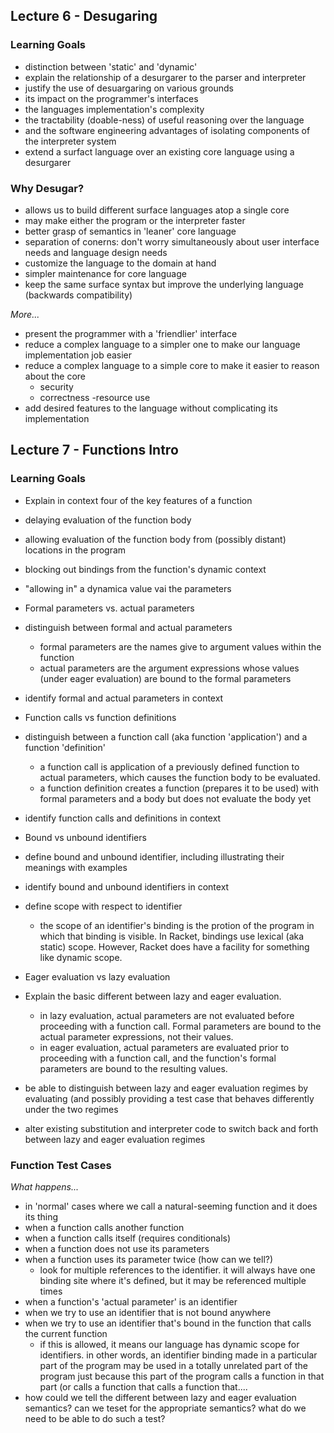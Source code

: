 ## Lecture 6 - Desugaring ##

### Learning Goals ###

 - distinction between 'static' and 'dynamic'
 - explain the relationship of a desurgarer to the parser and interpreter
 - justify the use of desuargaring on various grounds
  - its impact on the programmer's interfaces
  - the languages implementation's complexity
  - the tractability (doable-ness) of useful reasoning over the language
  - and the software engineering advantages of isolating components of the interpreter system
 - extend a surfact language over an existing core language using a desurgarer

### Why Desugar? ###

 - allows us to build different surface languages atop a single core
 - may make either the program or the interpreter faster
 - better grasp of semantics in 'leaner' core language
 - separation of conerns: don't worry simultaneously about user interface needs and language design needs
 - customize the language to the domain at hand
 - simpler maintenance for core language
 - keep the same surface syntax but improve the underlying language (backwards compatibility)
 
 *More...*
 
 - present the programmer with a 'friendlier' interface
 - reduce a complex language to a simpler one to make our language implementation job easier
 - reduce a complex language to a simple core to make it easier to reason about the core
 	- security
 	- correctness
 	-resource use
 - add desired features to the language without complicating its implementation

## Lecture 7 - Functions Intro ##

### Learning Goals ###

- Explain in context four of the key features of a function
 - delaying evaluation of the function body
 - allowing evaluation of the function body from (possibly distant) locations in the program
 - blocking out bindings from the function's dynamic context
 - "allowing in" a dynamica value vai the parameters

- Formal parameters vs. actual parameters
 - distinguish between formal and actual parameters
 	- formal parameters are the names give to argument values within the function
 	- actual parameters are the argument expressions whose values (under eager evaluation) are bound to the formal parameters
 - identify formal and actual parameters in context

- Function calls vs function definitions
 - distinguish between a function call (aka function 'application') and a function 'definition'
 	- a function call is application of a previously defined function to actual parameters, which causes the function body to be evaluated.
 	- a function definition creates a function (prepares it to be used) with formal parameters and a body but does not evaluate the body yet
 - identify function calls and definitions in context

 - Bound vs unbound identifiers
  - define bound and unbound identifier, including illustrating their meanings with examples
  - identify bound and unbound identifiers in context
  - define scope with respect to identifier
  	- the scope of an identifier's binding is the protion of the program in which that binding is visible. In Racket, bindings use lexical (aka static) scope. However, Racket does have a facility for something like dynamic scope.

 - Eager evaluation vs lazy evaluation
  - Explain the basic different between lazy and eager evaluation.
  	- in lazy evaluation, actual parameters are not evaluated before proceeding with a function call. Formal parameters are bound to the actual parameter expressions, not their values.
  	- in eager evaluation, actual parameters are evaluated prior to proceeding with a function call, and the function's formal parameters are bound to the resulting values.
  - be able to distinguish between lazy and eager evaluation regimes by evaluating (and possibly providing a test case that behaves differently under the two regimes
  - alter existing substitution and interpreter code to switch back and forth between lazy and eager evaluation regimes

### Function Test Cases ###

*What happens...*

 - in 'normal' cases where we call a natural-seeming function and it does its thing
 - when a function calls another function
 - when a function calls itself (requires conditionals)
 - when a function does not use its parameters
 - when a function uses its parameter twice (how can we tell?)
 	- look for multiple references to the identifier. it will always have one binding site where it's defined, but it may be referenced multiple times
 - when a function's 'actual parameter' is an identifier
 - when we try to use an identifier that is not bound anywhere
 - when we try to use an identifier that's bound in the function that calls the current function
 	- if this is allowed, it means our language has dynamic scope for identifiers. in other words, an identifier binding made in a particular part of the program may be used in a totally unrelated part of the program just because this part of the program calls a function in that part (or calls a function that calls a function that....
 - how could we tell the different between lazy and eager evaluation semantics? can we teset for the appropriate semantics? what do we need to be able to do such a test?
  	
  

